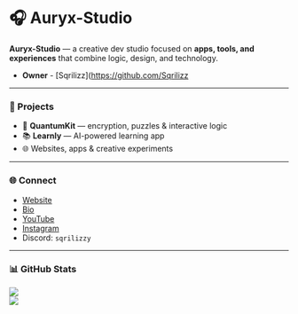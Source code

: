 # 🎧 Auryx-Studio

**Auryx-Studio** — a creative dev studio focused on **apps, tools, and experiences** that combine logic, design, and technology.  

- **Owner** - [Sqrilizz](https://github.com/Sqrilizz
---

### 🚀 Projects
- 🧩 **QuantumKit** — encryption, puzzles & interactive logic  
- 📚 **Learnly** — AI-powered learning app  
- 🌐 Websites, apps & creative experiments  

---

### 🌐 Connect
- [Website](https://sqrilizz.xyz)  
- [Bio](https://sqrilizz.fun)  
- [YouTube](https://youtube.com/@sqrilizz)  
- [Instagram](https://instagram.com/Matve1m0k1)  
- Discord: `sqrilizzy`  

---

### 📊 GitHub Stats
![](https://github-readme-stats.vercel.app/api?username=Auryx-Studio&show_icons=true&theme=radical)  
![](https://github-readme-stats.vercel.app/api/top-langs/?username=Auryx-Studio&layout=compact&theme=radical)
